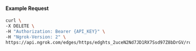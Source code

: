 <!-- Code generated for API Clients. DO NOT EDIT. -->

#### Example Request

```bash
curl \
-X DELETE \
-H "Authorization: Bearer {API_KEY}" \
-H "Ngrok-Version: 2" \
https://api.ngrok.com/edges/https/edghts_2uceN2Nd7JD1RX7Ssd97Z8bDrGV/routes/edghtsrt_2uceN2kTcwcEsivsqzrDNWkunpD/circuit_breaker
```
